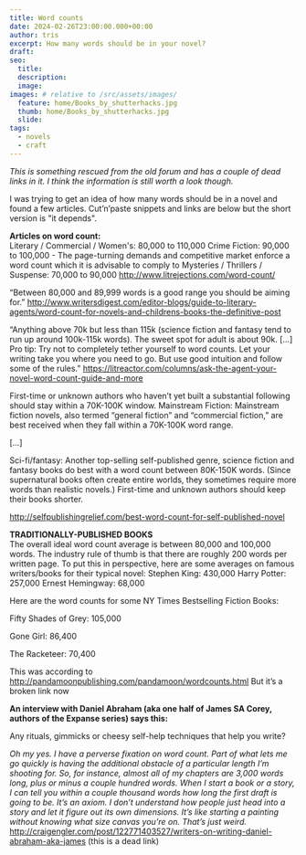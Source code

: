 ```yaml
---
title: Word counts
date: 2024-02-26T23:00:00.000+00:00
author: tris
excerpt: How many words should be in your novel?
draft: 
seo:
  title:
  description:
  image: 
images: # relative to /src/assets/images/
  feature: home/Books_by_shutterhacks.jpg
  thumb: home/Books_by_shutterhacks.jpg
  slide:
tags:
  - novels
  - craft
---
```

_This is something rescued from the old forum and has a couple of dead links in it. I think the information is still worth a look though._

I was trying to get an idea of how many words should be in a novel and found a few articles. Cut’n’paste snippets and links are below but the short version is "it depends".  

**Articles on word count:**
<br>
Literary / Commercial / Women's: 80,000 to 110,000 Crime Fiction: 90,000 to 100,000 - The page-turning demands and competitive market enforce a word count which it is advisable to comply to Mysteries / Thrillers / Suspense: 70,000 to 90,000 http://www.litrejections.com/word-count/  

“Between 80,000 and 89,999 words is a good range you should be aiming for.” 
http://www.writersdigest.com/editor-blogs/guide-to-literary-agents/word-count-for-novels-and-childrens-books-the-definitive-post  

“Anything above 70k but less than 115k (science fiction and fantasy tend to run up around 100k-115k words). The sweet spot for adult is about 90k. […] Pro tip: Try not to completely tether yourself to word counts. Let your writing take you where you need to go. But use good intuition and follow some of the rules.” 
https://litreactor.com/columns/ask-the-agent-your-novel-word-count-guide-and-more  

First-time or unknown authors who haven’t yet built a substantial following should stay within a 70K-100K window.  Mainstream Fiction: Mainstream fiction novels, also termed “general fiction” and “commercial fiction,” are best received when they fall within a 70K-100K word range.  

[…]  

Sci-fi/fantasy: Another top-selling self-published genre, science fiction and fantasy books do best with a word count between 80K-150K words. (Since supernatural books often create entire worlds, they sometimes require more words than realistic novels.) 
First-time and unknown authors should keep their books shorter.

http://selfpublishingrelief.com/best-word-count-for-self-published-novel  

**TRADITIONALLY-PUBLISHED BOOKS**
<br>
The overall ideal word count average is between 80,000 and 100,000 words. The industry rule of thumb is that there are roughly 200 words per written page. To put this in perspective, here are some averages on famous writers/books for their typical novel:  Stephen King: 430,000 
Harry Potter: 257,000 
Ernest Hemingway: 68,000  

Here are the word counts for some NY Times Bestselling Fiction Books:  

Fifty Shades of Grey: 105,000

Gone Girl: 86,400 

The Racketeer: 70,400

This was according to http://pandamoonpublishing.com/pandamoon/wordcounts.html But it’s a broken link now

**An interview with Daniel Abraham (aka one half of James SA Corey, authors of the Expanse series) says this:**


Any rituals, gimmicks or cheesy self-help techniques that help you write? 


_Oh my yes. I have a perverse fixation on word count. Part of what lets me go quickly is having the additional obstacle of a particular length I’m shooting for. So, for instance, almost all of my chapters are 3,000 words long, plus or minus a couple hundred words. When I start a book or a story, I can tell you within a couple thousand words how long the first draft is going to be. It’s an axiom. I don’t understand how people just head into a story and let it figure out its own dimensions. It’s like starting a painting without knowing what size canvas you’re on. That’s just weird._
http://craigengler.com/post/122771403527/writers-on-writing-daniel-abraham-aka-james (this is a dead link) 